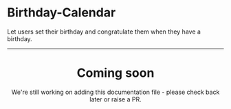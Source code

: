 # Birthday-Calendar

Let users set their birthday and congratulate them when they have a birthday.

<ModuleOverview moduleName="birthday" />

---
<center><h1>Coming soon</h1></center>
<center>We're still working on adding this documentation file - please check back later or raise a PR.</center>